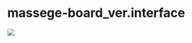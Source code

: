 # massege-board_ver.interface

<Use Case>
  
<img src="https://user-images.githubusercontent.com/108788078/194076204-87d29692-28c1-4dbb-90bf-86724b320c06.jpg">


